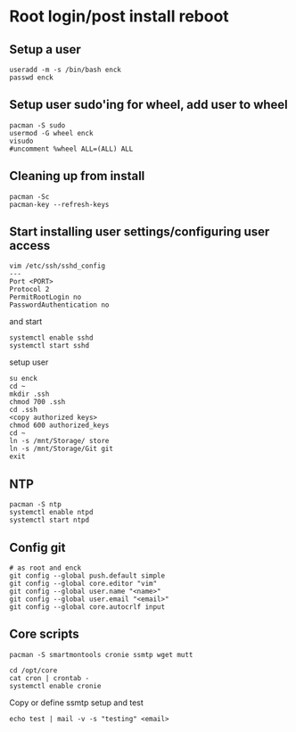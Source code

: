 # Root login/post install reboot

## Setup a user
```
useradd -m -s /bin/bash enck
passwd enck
```

## Setup user sudo'ing for wheel, add user to wheel
```
pacman -S sudo
usermod -G wheel enck
visudo
#uncomment %wheel ALL=(ALL) ALL
```

## Cleaning up from install
```
pacman -Sc
pacman-key --refresh-keys
```

## Start installing user settings/configuring user access
```
vim /etc/ssh/sshd_config
---
Port <PORT>
Protocol 2
PermitRootLogin no
PasswordAuthentication no
```

and start
```
systemctl enable sshd
systemctl start sshd
```

setup user
```
su enck
cd ~
mkdir .ssh
chmod 700 .ssh
cd .ssh
<copy authorized keys>
chmod 600 authorized_keys
cd ~
ln -s /mnt/Storage/ store
ln -s /mnt/Storage/Git git
exit
```

## NTP
```
pacman -S ntp
systemctl enable ntpd
systemctl start ntpd
```

## Config git
```
# as root and enck
git config --global push.default simple
git config --global core.editor "vim"
git config --global user.name "<name>"
git config --global user.email "<email>"
git config --global core.autocrlf input
```

## Core scripts
```
pacman -S smartmontools cronie ssmtp wget mutt
```

```
cd /opt/core
cat cron | crontab -
systemctl enable cronie
```

Copy or define ssmtp setup and test
```
echo test | mail -v -s "testing" <email>
```
